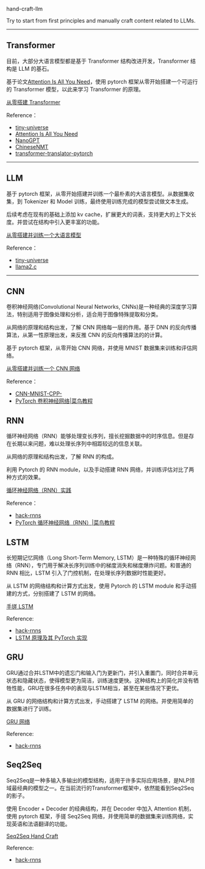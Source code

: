 hand-craft-llm

Try to start from first principles and manually craft content related to LLMs.


----------


## Transformer


目前，大部分大语言模型都是基于 Transformer 结构改进开发，Transformer 结构是 LLM 的基石。

基于论文[Attention Is All You Need](https://arxiv.org/pdf/1706.03762)，使用 pytorch 框架从零开始搭建一个可运行的 Transformer 模型，以此来学习 Transformer 的原理。

[从零搭建 Transformer](https://github.com/Taot-chen/hand-craft-llm/blob/main/src/python/build_transformer/README.md)


Reference：
* [tiny-universe](https://github.com/datawhalechina/tiny-universe/)
* [Attention Is All You Need](https://arxiv.org/pdf/1706.03762)
* [NanoGPT](https://github.com/karpathy/nanoGPT)
* [ChineseNMT](https://github.com/hemingkx/ChineseNMT)
* [transformer-translator-pytorch](https://github.com/devjwsong/transformer-translator-pytorch)



----------


## LLM


基于 pytorch 框架，从零开始搭建并训练一个最朴素的大语言模型。从数据集收集，到 Tokenizer 和 Model 训练，最终使用训练完成的模型尝试做文本生成。

后续考虑在现有的基础上添加 kv cache，扩展更大的词表，支持更大的上下文长度。并尝试在结构中引入更丰富的功能。

[从零搭建并训练一个大语言模型](https://github.com/Taot-chen/hand-craft-llm/blob/main/src/python/build_and_train_llm/README.md)



Reference：
* [tiny-universe](https://github.com/datawhalechina/tiny-universe/)
* [llama2.c](https://github.com/karpathy/llama2.c)




---------


## CNN

卷积神经网络(Convolutional Neural Networks, CNNs)是一种经典的深度学习算法，特别适用于图像处理和分析，适合用于图像特殊提取和分类。

从网络的原理和结构出发，了解 CNN 网络每一层的作用。基于 DNN 的反向传播算法，从第一性原理出发，来反推 CNN 的反向传播算法的的计算。

基于 pytorch 框架，从零开始 CNN 网络，并使用 MNIST 数据集来训练和评估网络。

[从零搭建并训练一个 CNN 网络](https://github.com/Taot-chen/hand-craft-llm/tree/main/src/python/CNN)


Reference：
* [CNN-MNIST-CPP-](https://github.com/xoslh/CNN-MNIST-CPP-)
* [PyTorch 卷积神经网络|菜鸟教程](https://www.runoob.com/pytorch/pytorch-cnn.html)




## RNN

循环神经网络（RNN）能够处理变长序列，擅长挖掘数据中的时序信息。但是存在长期以来问题，难以处理长序列中相距较远的信息关联。

从网络的原理和结构出发，了解 RNN 的构成。

利用 Pytorch 的 RNN module，以及手动搭建 RNN 网络，并训练评估对比了两种方式的效果。

[循环神经网络（RNN）实践](https://github.com/Taot-chen/hand-craft-llm/tree/main/src/python/RNN)



Reference：
* [hack-rnns](https://github.com/datawhalechina/hack-rnns/blob/main/docs/chapter1/chapter1.ipynb)
* [PyTorch 循环神经网络（RNN）|菜鸟教程](https://www.runoob.com/pytorch/pytorch-recurrent-neural-network.html)




## LSTM

长短期记忆网络（Long Short-Term Memory, LSTM）是一种特殊的循环神经网络（RNN），专门用于解决长序列训练中的梯度消失和梯度爆炸问题。和普通的 RNN 相比，LSTM 引入了门控机制，在处理长序列数据时性能更好。

从 LSTM 的网络结构和计算方式出发，使用 Pytorch 的 LSTM module 和手动搭建的方式，分别搭建了 LSTM 的网络。

[手搓 LSTM](https://github.com/Taot-chen/hand-craft-llm/tree/main/src/python/LSTM)


Reference:

* [hack-rnns](https://github.com/datawhalechina/hack-rnns/blob/main/docs/chapter1/chapter1.ipynb)
* [LSTM 原理及其 PyTorch 实现](https://ziheng5.github.io/2024/12/13/LSTM/)



## GRU

GRU通过合并LSTM中的遗忘门和输入门为更新门，并引入重置门，同时合并单元状态和隐藏状态，使得模型更为简洁，训练速度更快。这种结构上的简化并没有牺牲性能，GRU在很多任务中的表现与LSTM相当，甚至在某些情况下更优。

从 GRU 的网络结构和计算方式出发，手动搭建了 LSTM 的网络。并使用简单的数据集进行了训练。

[GRU 网络](https://github.com/Taot-chen/hand-craft-llm/tree/main/src/python/GRU)


Reference:

* [hack-rnns](https://github.com/datawhalechina/hack-rnns/)



## Seq2Seq

Seq2Seq是一种多输入多输出的模型结构，适用于许多实际应用场景，是NLP领域最经典的模型之一。在当前流行的Transformer框架中，依然能看到Seq2Seq的影子。

使用 Encoder + Decoder 的经典结构，并在 Decoder 中加入 Attention 机制，使用 pytorch 框架，手搓 Seq2Seq 网络，并使用简单的数据集来训练网络，实现英语和法语翻译的功能。

[Seq2Seq Hand Craft](https://github.com/Taot-chen/hand-craft-llm/tree/main/src/python/Seq2Seq_hand_craft)


Reference:

* [hack-rnns](https://github.com/datawhalechina/hack-rnns/)

